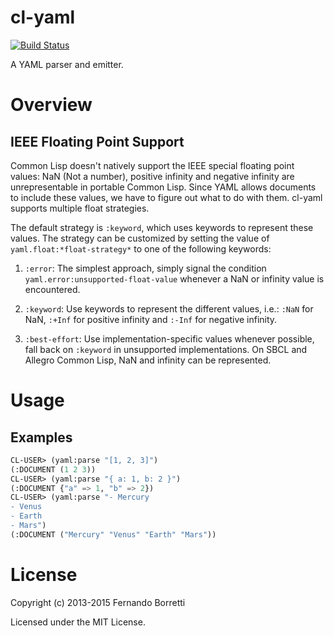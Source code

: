# cl-yaml

[![Build Status](https://travis-ci.org/eudoxia0/cl-yaml.svg?branch=master)](https://travis-ci.org/eudoxia0/cl-yaml)

A YAML parser and emitter.

# Overview

## IEEE Floating Point Support

Common Lisp doesn't natively support the IEEE special floating point values: NaN
(Not a number), positive infinity and negative infinity are unrepresentable in
portable Common Lisp. Since YAML allows documents to include these values, we
have to figure out what to do with them. cl-yaml supports multiple float
strategies.

The default strategy is `:keyword`, which uses keywords to represent these
values. The strategy can be customized by setting the value of
`yaml.float:*float-strategy*` to one of the following keywords:

1. `:error`: The simplest approach, simply signal the condition
   `yaml.error:unsupported-float-value` whenever a NaN or infinity value is
   encountered.

2. `:keyword`: Use keywords to represent the different values, i.e.: `:NaN` for
   NaN, `:+Inf` for positive infinity and `:-Inf` for negative infinity.

3. `:best-effort`: Use implementation-specific values whenever possible, fall
   back on `:keyword` in unsupported implementations. On SBCL and Allegro Common
   Lisp, NaN and infinity can be represented.

# Usage

## Examples

```lisp
CL-USER> (yaml:parse "[1, 2, 3]")
(:DOCUMENT (1 2 3))
CL-USER> (yaml:parse "{ a: 1, b: 2 }")
(:DOCUMENT {"a" => 1, "b" => 2})
CL-USER> (yaml:parse "- Mercury
- Venus
- Earth
- Mars")
(:DOCUMENT ("Mercury" "Venus" "Earth" "Mars"))
```

# License

Copyright (c) 2013-2015 Fernando Borretti

Licensed under the MIT License.
